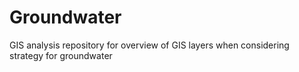 # Groundwater
GIS analysis repository for overview of GIS layers when considering strategy for groundwater
